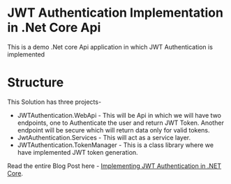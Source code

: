 # JWT Authentication Implementation in .Net Core Api
This is a demo .Net core Api application in which JWT Authentication is implemented

# Structure
This Solution has three projects-
- JWTAuthentication.WebApi - This will be Api in which we will have two endpoints, one to Authenticate the user and return JWT Token. Another endpoint will be secure which will return data only for valid tokens.
- JwtAuthentication.Services - This will act as a service layer.
- JWTAuthentication.TokenManager - This is a class library where we have implemented JWT token generation.

Read the entire Blog Post here - <a href="https://manish4dotnet.blogspot.com/2024/11/jwt-authentication-in-net-core.html">Implementing JWT Authentication in .NET Core</a>.
